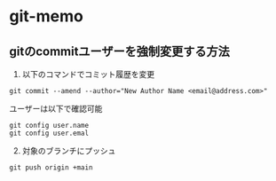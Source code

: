 # git-memo

## gitのcommitユーザーを強制変更する方法

1. 以下のコマンドでコミット履歴を変更
```
git commit --amend --author="New Author Name <email@address.com>"
```

ユーザーは以下で確認可能
```
git config user.name
git config user.emal
```

2. 対象のブランチにプッシュ
```
git push origin +main
```
